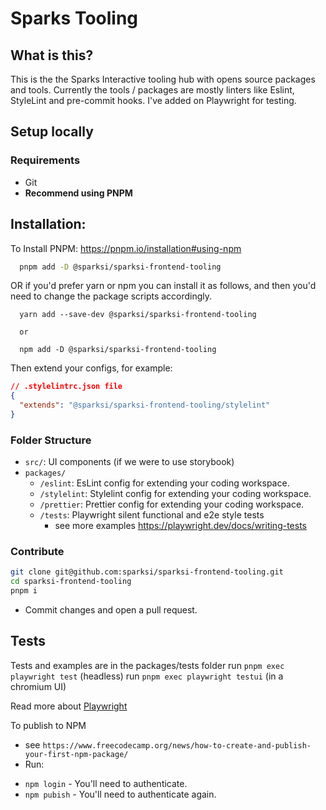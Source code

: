 # Sparks Tooling

## What is this?

This is the the Sparks Interactive tooling hub with opens source packages and tools.
Currently the tools / packages are mostly linters like Eslint, StyleLint and pre-commit hooks. I've added on Playwright for testing.

## Setup locally

### Requirements

- Git
- **Recommend using PNPM**

## Installation:

To Install PNPM: https://pnpm.io/installation#using-npm

```sh
  pnpm add -D @sparksi/sparksi-frontend-tooling
```

  OR if you'd prefer yarn or npm you can install it as follows, and then you'd need to change the package scripts accordingly.

```
  yarn add --save-dev @sparksi/sparksi-frontend-tooling

  or

  npm add -D @sparksi/sparksi-frontend-tooling

```

Then extend your configs, for example:

```json
// .stylelintrc.json file
{
  "extends": "@sparksi/sparksi-frontend-tooling/stylelint"
}
```

### Folder Structure
- `src/`: UI components (if we were to use storybook)
- `packages/`
  - `/eslint`: EsLint config for extending your coding workspace.
  - `/stylelint`: Stylelint config for extending your coding workspace.
  - `/prettier`: Prettier config for extending your coding workspace.
  - `/tests`: Playwright silent functional and e2e style tests
    - see more examples https://playwright.dev/docs/writing-tests

### Contribute

```sh
git clone git@github.com:sparksi/sparksi-frontend-tooling.git
cd sparksi-frontend-tooling
pnpm i
```
- Commit changes and open a pull request.


## Tests
Tests and examples are in the packages/tests folder
run `pnpm exec playwright test` (headless)
run `pnpm exec playwright testui` (in a chromium UI)

Read more about [Playwright](https://playwright.dev/)

To publish to NPM
- see `https://www.freecodecamp.org/news/how-to-create-and-publish-your-first-npm-package/`
- Run:
* `npm login` - You'll need to authenticate.
* `npm pubish` - You'll need to authenticate again.
